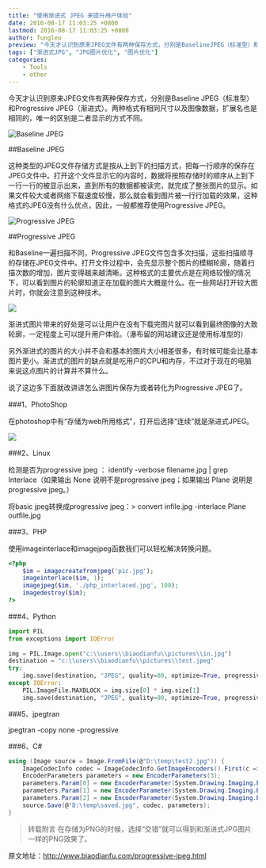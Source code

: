 ```yaml
---
title: "使用渐进式 JPEG 来提升用户体验"
date: 2016-08-17 11:03:25 +0800
lastmod: 2016-08-17 11:03:25 +0800
author: fungleo
preview: "今天才认识到原来JPEG文件有两种保存方式，分别是BaselineJPEG（标准型）和ProgressiveJPEG（渐进式）。两种格式有相同尺寸以及图像数据，扩展名也是相同的，唯一的区别是二者显示的方式不同。BaselineJPEG这种类型的JPEG文件存储方式是按从上到下的扫描方式，把每一行顺序的保存在JPEG文件中。打开这个文件显示它的内容时，数据将按照存储时的顺序从上到下一行一行的被显"
tags: ["渐进式JPG", "JPG图片优化", "图片优化"]
categories:
    - Tools
    - other
---
```


今天才认识到原来JPEG文件有两种保存方式，分别是Baseline JPEG（标准型）和Progressive JPEG（渐进式）。两种格式有相同尺寸以及图像数据，扩展名也是相同的，唯一的区别是二者显示的方式不同。

![Baseline JPEG](http://jbcdn2.b0.upaiyun.com/2013/07/baseline.gif)

##Baseline JPEG

这种类型的JPEG文件存储方式是按从上到下的扫描方式，把每一行顺序的保存在JPEG文件中。打开这个文件显示它的内容时，数据将按照存储时的顺序从上到下一行一行的被显示出来，直到所有的数据都被读完，就完成了整张图片的显示。如果文件较大或者网络下载速度较慢，那么就会看到图片被一行行加载的效果，这种格式的JPEG没有什么优点，因此，一般都推荐使用Progressive JPEG。

![Progressive JPEG](http://jbcdn2.b0.upaiyun.com/2013/07/progressive.gif)

##Progressive JPEG

和Baseline一遍扫描不同，Progressive JPEG文件包含多次扫描，这些扫描顺寻的存储在JPEG文件中。打开文件过程中，会先显示整个图片的模糊轮廓，随着扫描次数的增加，图片变得越来越清晰。这种格式的主要优点是在网络较慢的情况下，可以看到图片的轮廓知道正在加载的图片大概是什么。在一些网站打开较大图片时，你就会注意到这种技术。

![](http://jbcdn2.b0.upaiyun.com/2013/07/baseline_vs_progressive.jpg)

渐进式图片带来的好处是可以让用户在没有下载完图片就可以看到最终图像的大致轮廓，一定程度上可以提升用户体验。（瀑布留的网站建议还是使用标准型的）



另外渐进式的图片的大小并不会和基本的图片大小相差很多，有时候可能会比基本图片更小。渐进式的图片的缺点就是吃用户的CPU和内存，不过对于现在的电脑来说这点图片的计算并不算什么。

说了这边多下面就改讲讲怎么讲图片保存为或者转化为Progressive JPEG了。

###1、PhotoShop

在photoshop中有“存储为web所用格式”，打开后选择“连续”就是渐进式JPEG。

![](http://jbcdn2.b0.upaiyun.com/2013/07/20130724155813.jpg)

###2、Linux

检测是否为progressive jpeg ： identify -verbose filename.jpg | grep Interlace（如果输出 None 说明不是progressive jpeg；如果输出 Plane 说明是 progressive jpeg。）

将basic jpeg转换成progressive jpeg：> convert infile.jpg -interlace Plane outfile.jpg

###3、PHP

使用imageinterlace和imagejpeg函数我们可以轻松解决转换问题。

```php
<?php
    $im = imagecreatefromjpeg('pic.jpg');
    imageinterlace($im, 1);
    imagejpeg($im, './php_interlaced.jpg', 100);
    imagedestroy($im);
?>
```

###4、Python

```python
import PIL
from exceptions import IOError
 
img = PIL.Image.open("c:\\users\\biaodianfu\\pictures\\in.jpg")
destination = "c:\\users\\biaodianfu\\pictures\\test.jpeg"
try:
    img.save(destination, "JPEG", quality=80, optimize=True, progressive=True)
except IOError:
    PIL.ImageFile.MAXBLOCK = img.size[0] * img.size[1]
    img.save(destination, "JPEG", quality=80, optimize=True, progressive=True)
```

###5、jpegtran

jpegtran -copy none -progressive <inputfile> <outputfile>

###6、C#

```c#
using (Image source = Image.FromFile(@"D:\temp\test2.jpg")) { 
    ImageCodecInfo codec = ImageCodecInfo.GetImageEncoders().First(c => c.MimeType == "image/jpeg"); 
    EncoderParameters parameters = new EncoderParameters(3);
    parameters.Param[0] = new EncoderParameter(System.Drawing.Imaging.Encoder.Quality, 100L);
    parameters.Param[1] = new EncoderParameter(System.Drawing.Imaging.Encoder.ScanMethod, (int)EncoderValue.ScanMethodInterlaced);
    parameters.Param[2] = new EncoderParameter(System.Drawing.Imaging.Encoder.RenderMethod, (int)EncoderValue.RenderProgressive); 
    source.Save(@"D:\temp\saved.jpg", codec, parameters);
}
```

>转载附言
>在存储为PNG的时候，选择“交错”就可以得到和渐进式JPG图片一样的PNG效果了。

原文地址：http://www.biaodianfu.com/progressive-jpeg.html